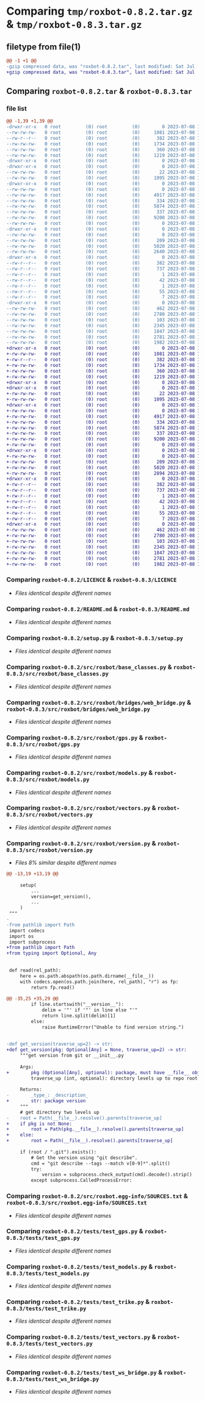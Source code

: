 # Comparing `tmp/roxbot-0.8.2.tar.gz` & `tmp/roxbot-0.8.3.tar.gz`

## filetype from file(1)

```diff
@@ -1 +1 @@
-gzip compressed data, was "roxbot-0.8.2.tar", last modified: Sat Jul  8 10:56:15 2023, max compression
+gzip compressed data, was "roxbot-0.8.3.tar", last modified: Sat Jul  8 11:13:20 2023, max compression
```

## Comparing `roxbot-0.8.2.tar` & `roxbot-0.8.3.tar`

### file list

```diff
@@ -1,39 +1,39 @@
-drwxr-xr-x   0 root         (0) root         (0)        0 2023-07-08 10:56:15.710415 roxbot-0.8.2/
--rw-rw-rw-   0 root         (0) root         (0)     1081 2023-07-08 10:56:04.000000 roxbot-0.8.2/LICENCE
--rw-r--r--   0 root         (0) root         (0)      382 2023-07-08 10:56:15.710415 roxbot-0.8.2/PKG-INFO
--rw-rw-rw-   0 root         (0) root         (0)     1734 2023-07-08 10:56:04.000000 roxbot-0.8.2/README.md
--rw-rw-rw-   0 root         (0) root         (0)      360 2023-07-08 10:56:15.710415 roxbot-0.8.2/setup.cfg
--rw-rw-rw-   0 root         (0) root         (0)     1219 2023-07-08 10:56:04.000000 roxbot-0.8.2/setup.py
-drwxr-xr-x   0 root         (0) root         (0)        0 2023-07-08 10:56:15.704415 roxbot-0.8.2/src/
-drwxr-xr-x   0 root         (0) root         (0)        0 2023-07-08 10:56:15.707415 roxbot-0.8.2/src/roxbot/
--rw-rw-rw-   0 root         (0) root         (0)       22 2023-07-08 10:56:04.000000 roxbot-0.8.2/src/roxbot/__init__.py
--rw-rw-rw-   0 root         (0) root         (0)     1095 2023-07-08 10:56:04.000000 roxbot-0.8.2/src/roxbot/base_classes.py
-drwxr-xr-x   0 root         (0) root         (0)        0 2023-07-08 10:56:15.708415 roxbot-0.8.2/src/roxbot/bridges/
--rw-rw-rw-   0 root         (0) root         (0)        0 2023-07-08 10:56:04.000000 roxbot-0.8.2/src/roxbot/bridges/__init__.py
--rw-rw-rw-   0 root         (0) root         (0)     4917 2023-07-08 10:56:04.000000 roxbot-0.8.2/src/roxbot/bridges/web_bridge.py
--rw-rw-rw-   0 root         (0) root         (0)      334 2023-07-08 10:56:04.000000 roxbot-0.8.2/src/roxbot/cli.py
--rw-rw-rw-   0 root         (0) root         (0)     5874 2023-07-08 10:56:04.000000 roxbot-0.8.2/src/roxbot/gps.py
--rw-rw-rw-   0 root         (0) root         (0)      337 2023-07-08 10:56:04.000000 roxbot-0.8.2/src/roxbot/interfaces.py
--rw-rw-rw-   0 root         (0) root         (0)     9200 2023-07-08 10:56:04.000000 roxbot-0.8.2/src/roxbot/models.py
--rw-rw-rw-   0 root         (0) root         (0)        0 2023-07-08 10:56:04.000000 roxbot-0.8.2/src/roxbot/py.typed
-drwxr-xr-x   0 root         (0) root         (0)        0 2023-07-08 10:56:15.709415 roxbot-0.8.2/src/roxbot/simulators/
--rw-rw-rw-   0 root         (0) root         (0)        0 2023-07-08 10:56:04.000000 roxbot-0.8.2/src/roxbot/simulators/__init__.py
--rw-rw-rw-   0 root         (0) root         (0)      209 2023-07-08 10:56:04.000000 roxbot-0.8.2/src/roxbot/utils.py
--rw-rw-rw-   0 root         (0) root         (0)     5020 2023-07-08 10:56:04.000000 roxbot-0.8.2/src/roxbot/vectors.py
--rw-rw-rw-   0 root         (0) root         (0)     2640 2023-07-08 10:56:04.000000 roxbot-0.8.2/src/roxbot/version.py
-drwxr-xr-x   0 root         (0) root         (0)        0 2023-07-08 10:56:15.708415 roxbot-0.8.2/src/roxbot.egg-info/
--rw-r--r--   0 root         (0) root         (0)      382 2023-07-08 10:56:15.000000 roxbot-0.8.2/src/roxbot.egg-info/PKG-INFO
--rw-r--r--   0 root         (0) root         (0)      737 2023-07-08 10:56:15.000000 roxbot-0.8.2/src/roxbot.egg-info/SOURCES.txt
--rw-r--r--   0 root         (0) root         (0)        1 2023-07-08 10:56:15.000000 roxbot-0.8.2/src/roxbot.egg-info/dependency_links.txt
--rw-r--r--   0 root         (0) root         (0)       42 2023-07-08 10:56:15.000000 roxbot-0.8.2/src/roxbot.egg-info/entry_points.txt
--rw-r--r--   0 root         (0) root         (0)        1 2023-07-08 10:56:07.000000 roxbot-0.8.2/src/roxbot.egg-info/not-zip-safe
--rw-r--r--   0 root         (0) root         (0)       55 2023-07-08 10:56:15.000000 roxbot-0.8.2/src/roxbot.egg-info/requires.txt
--rw-r--r--   0 root         (0) root         (0)        7 2023-07-08 10:56:15.000000 roxbot-0.8.2/src/roxbot.egg-info/top_level.txt
-drwxr-xr-x   0 root         (0) root         (0)        0 2023-07-08 10:56:15.710415 roxbot-0.8.2/tests/
--rw-rw-rw-   0 root         (0) root         (0)      462 2023-07-08 10:56:04.000000 roxbot-0.8.2/tests/test_cli.py
--rw-rw-rw-   0 root         (0) root         (0)     2780 2023-07-08 10:56:04.000000 roxbot-0.8.2/tests/test_gps.py
--rw-rw-rw-   0 root         (0) root         (0)      103 2023-07-08 10:56:04.000000 roxbot-0.8.2/tests/test_interfaces.py
--rw-rw-rw-   0 root         (0) root         (0)     2345 2023-07-08 10:56:04.000000 roxbot-0.8.2/tests/test_models.py
--rw-rw-rw-   0 root         (0) root         (0)     1847 2023-07-08 10:56:04.000000 roxbot-0.8.2/tests/test_trike.py
--rw-rw-rw-   0 root         (0) root         (0)     2781 2023-07-08 10:56:04.000000 roxbot-0.8.2/tests/test_vectors.py
--rw-rw-rw-   0 root         (0) root         (0)     1982 2023-07-08 10:56:04.000000 roxbot-0.8.2/tests/test_ws_bridge.py
+drwxr-xr-x   0 root         (0) root         (0)        0 2023-07-08 11:13:20.552539 roxbot-0.8.3/
+-rw-rw-rw-   0 root         (0) root         (0)     1081 2023-07-08 11:13:09.000000 roxbot-0.8.3/LICENCE
+-rw-r--r--   0 root         (0) root         (0)      382 2023-07-08 11:13:20.552539 roxbot-0.8.3/PKG-INFO
+-rw-rw-rw-   0 root         (0) root         (0)     1734 2023-07-08 11:13:09.000000 roxbot-0.8.3/README.md
+-rw-rw-rw-   0 root         (0) root         (0)      360 2023-07-08 11:13:20.553539 roxbot-0.8.3/setup.cfg
+-rw-rw-rw-   0 root         (0) root         (0)     1219 2023-07-08 11:13:09.000000 roxbot-0.8.3/setup.py
+drwxr-xr-x   0 root         (0) root         (0)        0 2023-07-08 11:13:20.546539 roxbot-0.8.3/src/
+drwxr-xr-x   0 root         (0) root         (0)        0 2023-07-08 11:13:20.549539 roxbot-0.8.3/src/roxbot/
+-rw-rw-rw-   0 root         (0) root         (0)       22 2023-07-08 11:13:09.000000 roxbot-0.8.3/src/roxbot/__init__.py
+-rw-rw-rw-   0 root         (0) root         (0)     1095 2023-07-08 11:13:09.000000 roxbot-0.8.3/src/roxbot/base_classes.py
+drwxr-xr-x   0 root         (0) root         (0)        0 2023-07-08 11:13:20.551539 roxbot-0.8.3/src/roxbot/bridges/
+-rw-rw-rw-   0 root         (0) root         (0)        0 2023-07-08 11:13:09.000000 roxbot-0.8.3/src/roxbot/bridges/__init__.py
+-rw-rw-rw-   0 root         (0) root         (0)     4917 2023-07-08 11:13:09.000000 roxbot-0.8.3/src/roxbot/bridges/web_bridge.py
+-rw-rw-rw-   0 root         (0) root         (0)      334 2023-07-08 11:13:09.000000 roxbot-0.8.3/src/roxbot/cli.py
+-rw-rw-rw-   0 root         (0) root         (0)     5874 2023-07-08 11:13:09.000000 roxbot-0.8.3/src/roxbot/gps.py
+-rw-rw-rw-   0 root         (0) root         (0)      337 2023-07-08 11:13:09.000000 roxbot-0.8.3/src/roxbot/interfaces.py
+-rw-rw-rw-   0 root         (0) root         (0)     9200 2023-07-08 11:13:09.000000 roxbot-0.8.3/src/roxbot/models.py
+-rw-rw-rw-   0 root         (0) root         (0)        0 2023-07-08 11:13:09.000000 roxbot-0.8.3/src/roxbot/py.typed
+drwxr-xr-x   0 root         (0) root         (0)        0 2023-07-08 11:13:20.551539 roxbot-0.8.3/src/roxbot/simulators/
+-rw-rw-rw-   0 root         (0) root         (0)        0 2023-07-08 11:13:09.000000 roxbot-0.8.3/src/roxbot/simulators/__init__.py
+-rw-rw-rw-   0 root         (0) root         (0)      209 2023-07-08 11:13:09.000000 roxbot-0.8.3/src/roxbot/utils.py
+-rw-rw-rw-   0 root         (0) root         (0)     5020 2023-07-08 11:13:09.000000 roxbot-0.8.3/src/roxbot/vectors.py
+-rw-rw-rw-   0 root         (0) root         (0)     2894 2023-07-08 11:13:09.000000 roxbot-0.8.3/src/roxbot/version.py
+drwxr-xr-x   0 root         (0) root         (0)        0 2023-07-08 11:13:20.551539 roxbot-0.8.3/src/roxbot.egg-info/
+-rw-r--r--   0 root         (0) root         (0)      382 2023-07-08 11:13:20.000000 roxbot-0.8.3/src/roxbot.egg-info/PKG-INFO
+-rw-r--r--   0 root         (0) root         (0)      737 2023-07-08 11:13:20.000000 roxbot-0.8.3/src/roxbot.egg-info/SOURCES.txt
+-rw-r--r--   0 root         (0) root         (0)        1 2023-07-08 11:13:20.000000 roxbot-0.8.3/src/roxbot.egg-info/dependency_links.txt
+-rw-r--r--   0 root         (0) root         (0)       42 2023-07-08 11:13:20.000000 roxbot-0.8.3/src/roxbot.egg-info/entry_points.txt
+-rw-r--r--   0 root         (0) root         (0)        1 2023-07-08 11:13:12.000000 roxbot-0.8.3/src/roxbot.egg-info/not-zip-safe
+-rw-r--r--   0 root         (0) root         (0)       55 2023-07-08 11:13:20.000000 roxbot-0.8.3/src/roxbot.egg-info/requires.txt
+-rw-r--r--   0 root         (0) root         (0)        7 2023-07-08 11:13:20.000000 roxbot-0.8.3/src/roxbot.egg-info/top_level.txt
+drwxr-xr-x   0 root         (0) root         (0)        0 2023-07-08 11:13:20.552539 roxbot-0.8.3/tests/
+-rw-rw-rw-   0 root         (0) root         (0)      462 2023-07-08 11:13:09.000000 roxbot-0.8.3/tests/test_cli.py
+-rw-rw-rw-   0 root         (0) root         (0)     2780 2023-07-08 11:13:09.000000 roxbot-0.8.3/tests/test_gps.py
+-rw-rw-rw-   0 root         (0) root         (0)      103 2023-07-08 11:13:09.000000 roxbot-0.8.3/tests/test_interfaces.py
+-rw-rw-rw-   0 root         (0) root         (0)     2345 2023-07-08 11:13:09.000000 roxbot-0.8.3/tests/test_models.py
+-rw-rw-rw-   0 root         (0) root         (0)     1847 2023-07-08 11:13:09.000000 roxbot-0.8.3/tests/test_trike.py
+-rw-rw-rw-   0 root         (0) root         (0)     2781 2023-07-08 11:13:09.000000 roxbot-0.8.3/tests/test_vectors.py
+-rw-rw-rw-   0 root         (0) root         (0)     1982 2023-07-08 11:13:09.000000 roxbot-0.8.3/tests/test_ws_bridge.py
```

### Comparing `roxbot-0.8.2/LICENCE` & `roxbot-0.8.3/LICENCE`

 * *Files identical despite different names*

### Comparing `roxbot-0.8.2/README.md` & `roxbot-0.8.3/README.md`

 * *Files identical despite different names*

### Comparing `roxbot-0.8.2/setup.py` & `roxbot-0.8.3/setup.py`

 * *Files identical despite different names*

### Comparing `roxbot-0.8.2/src/roxbot/base_classes.py` & `roxbot-0.8.3/src/roxbot/base_classes.py`

 * *Files identical despite different names*

### Comparing `roxbot-0.8.2/src/roxbot/bridges/web_bridge.py` & `roxbot-0.8.3/src/roxbot/bridges/web_bridge.py`

 * *Files identical despite different names*

### Comparing `roxbot-0.8.2/src/roxbot/gps.py` & `roxbot-0.8.3/src/roxbot/gps.py`

 * *Files identical despite different names*

### Comparing `roxbot-0.8.2/src/roxbot/models.py` & `roxbot-0.8.3/src/roxbot/models.py`

 * *Files identical despite different names*

### Comparing `roxbot-0.8.2/src/roxbot/vectors.py` & `roxbot-0.8.3/src/roxbot/vectors.py`

 * *Files identical despite different names*

### Comparing `roxbot-0.8.2/src/roxbot/version.py` & `roxbot-0.8.3/src/roxbot/version.py`

 * *Files 8% similar despite different names*

```diff
@@ -13,19 +13,19 @@
 
     setup(
         ...
         version=get_version(),
         ...
     )
 """
-
-from pathlib import Path
 import codecs
 import os
 import subprocess
+from pathlib import Path
+from typing import Optional, Any
 
 
 def read(rel_path):
     here = os.path.abspath(os.path.dirname(__file__))
     with codecs.open(os.path.join(here, rel_path), "r") as fp:
         return fp.read()
 
@@ -35,25 +35,29 @@
         if line.startswith("__version__"):
             delim = '"' if '"' in line else "'"
             return line.split(delim)[1]
         else:
             raise RuntimeError("Unable to find version string.")
 
 
-def get_version(traverse_up=2) -> str:
+def get_version(pkg: Optional[Any] = None, traverse_up=2) -> str:
     """get version from git or __init__.py
 
     Args:
+        pkg (Optional[Any], optional): package, must have __file__ object. Defaults to None.
         traverse_up (int, optional): directory levels up to repo root. Defaults to 2.
 
     Returns:
-        _type_: _description_
+        str: package version
     """
     # get directory two levels up
-    root = Path(__file__).resolve().parents[traverse_up]
+    if pkg is not None:
+        root = Path(pkg.__file__).resolve().parents[traverse_up]
+    else:
+        root = Path(__file__).resolve().parents[traverse_up]
 
     if (root / ".git").exists():
         # Get the version using "git describe".
         cmd = "git describe --tags --match v[0-9]*".split()
         try:
             version = subprocess.check_output(cmd).decode().strip()
         except subprocess.CalledProcessError:
```

### Comparing `roxbot-0.8.2/src/roxbot.egg-info/SOURCES.txt` & `roxbot-0.8.3/src/roxbot.egg-info/SOURCES.txt`

 * *Files identical despite different names*

### Comparing `roxbot-0.8.2/tests/test_gps.py` & `roxbot-0.8.3/tests/test_gps.py`

 * *Files identical despite different names*

### Comparing `roxbot-0.8.2/tests/test_models.py` & `roxbot-0.8.3/tests/test_models.py`

 * *Files identical despite different names*

### Comparing `roxbot-0.8.2/tests/test_trike.py` & `roxbot-0.8.3/tests/test_trike.py`

 * *Files identical despite different names*

### Comparing `roxbot-0.8.2/tests/test_vectors.py` & `roxbot-0.8.3/tests/test_vectors.py`

 * *Files identical despite different names*

### Comparing `roxbot-0.8.2/tests/test_ws_bridge.py` & `roxbot-0.8.3/tests/test_ws_bridge.py`

 * *Files identical despite different names*

